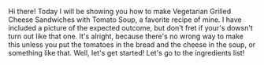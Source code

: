 Hi there! Today I will be showing you how to make Vegetarian Grilled Cheese Sandwiches with Tomato Soup, a favorite recipe of mine.
I have included a picture of the expected outcome, but don't fret if your's dowsn't turn out like that one. It's alright, because there's no wrong way to make this unless you put the tomatoes in the bread and the cheese in the soup, or something like that.
Well, let's get started! Let's go to the ingredients list!
